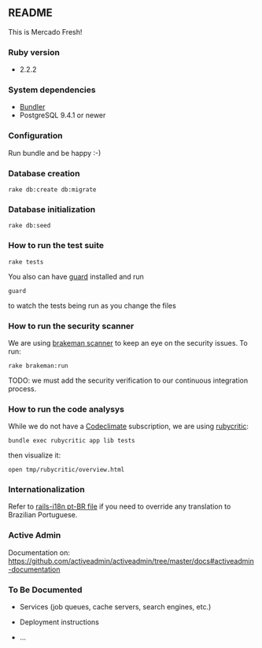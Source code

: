 ## README

This is Mercado Fresh!

### Ruby version

* 2.2.2

### System dependencies

* [Bundler](https://github.com/bundler/bundler)
* PostgreSQL 9.4.1 or newer

### Configuration

Run bundle and be happy :-)

### Database creation

```
rake db:create db:migrate
```

### Database initialization

```
rake db:seed
```

### How to run the test suite


```
rake tests
```

You also can have [guard](https://github.com/guard/guard/) installed and run

```
guard
```

to watch the tests being run as you change the files

### How to run the security scanner


We are using [brakeman scanner](http://brakemanscanner.org/) to keep an eye on
the security issues. To run:

```
rake brakeman:run
```

TODO: we must add the security verification to our continuous integration process.

### How to run the code analysys

While we do not have a [Codeclimate](https://codeclimate.com) subscription, we
are using [rubycritic](https://github.com/whitesmith/rubycritic):

```
bundle exec rubycritic app lib tests
```

then visualize it:

```
open tmp/rubycritic/overview.html
```


### Internationalization

Refer to [rails-i18n pt-BR file](https://github.com/svenfuchs/rails-i18n/blob/master/rails/locale/pt-BR.yml)
if you need to override any translation to Brazilian Portuguese.

### Active Admin

Documentation on: https://github.com/activeadmin/activeadmin/tree/master/docs#activeadmin-documentation

### To Be Documented

* Services (job queues, cache servers, search engines, etc.)

* Deployment instructions

* ...
